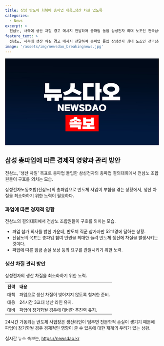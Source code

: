 ```yaml
---
title: 삼성 반도체 회복에 총파업 대응…생산 차질 없도록
categories:
  - News
excerpt: >
  전삼노, 사측에 생산 차질 경고 메시지 전달하며 총파업 돌입 삼성전자 최대 노조인 전국삼성전자노동조합(전삼노)이 반도체 사업 부탁을 겪던 중에도 총파업에 돌입했다. 이는 1967년 이후 처음으로 발생한 일이다. 전삼노는 10일까지 파업을 이어가겠다는 방침이고, 8115명 중 6540명이 총파업 참가 의사를 밝혔다. 사이트 조롱 확대를 통해 반도체 생산에 차질을 발생시키고 임금 인상, 유급휴가 약속 이행, 경제적 부가가치(EVA) 기준 개선 등을 요구하고 있다. 반면 삼성전자는 생산 차질 최소화를 약속하고 있다.
feature_text: >
  전삼노, 사측에 생산 차질 경고 메시지 전달하며 총파업 돌입 삼성전자 최대 노조인 전국삼성전자노동조합(전삼노)이 반도체 사업 부탁을 겪던 중에도 총파업에 돌입했다. 이는 1967년 이후 처음으로 발생한 일이다. 전삼노는 10일까지 파업을 이어가겠다는 방침이고, 8115명 중 6540명이 총파업 참가 의사를 밝혔다. 사이트 조롱 확대를 통해 반도체 생산에 차질을 발생시키고 임금 인상, 유급휴가 약속 이행, 경제적 부가가치(EVA) 기준 개선 등을 요구하고 있다. 반면 삼성전자는 생산 차질 최소화를 약속하고 있다.
image: '/assets/img/newsdao_breakingnews.jpg'
---
```


<p><img src="/assets/img/newsdao_breakingnews.jpg" alt="flaretime 속보" /></p>

<h2 data-ke-size="size26">삼성 총파업에 따른 경제적 영향과 관리 방안</h2>

<p>전삼노, '생산 차질' 목표로 총파업 돌입한 삼성전자의 총파업 결의대회에서 전삼노 조합원들이 구호를 외치는 모습.</p>

<p data-ke-size="size16">삼성전자노동조합(전삼노)의 총파업으로 반도체 사업이 부침을 겪는 상황에서, 생산 차질을 최소화하기 위한 노력이 필요하다.</p>

<h3>파업에 따른 경제적 영향</h3>

<p>전삼노의 결의대회에서 전삼노 조합원들이 구호를 외치는 모습.</p>

<ul>
  <li>파업 참가 의사를 밝힌 가운데, 반도체 직군 참가자만 5211명에 달하는 상황.</li>
  <li>전삼노의 목표는 총파업 참여 인원을 최대한 늘려 반도체 생산에 차질을 발생시키는 것이다.</li>
  <li>파업에 따른 임금 손실 보상 등의 요구를 관철시키기 위한 노력.</li>
</ul>

<h3>생산 차질 관리 방안</h3>

<p>삼성전자의 생산 차질을 최소화하기 위한 노력.</p>

<table>
  <tr>
    <td><b>전략</b></td>
    <td><b>내용</b></td>
  </tr>
  <tr>
    <td>대책</td>
    <td>파업으로 생산 차질이 빚어지지 않도록 철저한 준비.</td>
  </tr>
  <tr>
    <td>대응</td>
    <td>24시간 3교대 생산 라인 유지.</td>
  </tr>
  <tr>
    <td>대비</td>
    <td>파업이 장기화될 경우에 대비한 추진력 유지.</td>
  </tr>
</table>

<p data-ke-size="size16">24시간 가동되는 반도체 사업장은 생산라인이 멈추면 천문학적 손실이 생기기 때문에 파업이 장기화될 경우 경제적인 영향이 클 수 있음에 대한 재계의 우려가 있는 상황.</p>
실시간 뉴스 속보는, <a href="https://newsdao.kr" rel="dofollow">https://newsdao.kr</a>


